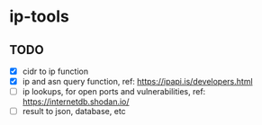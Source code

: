 # ip-tools

## TODO

- [x] cidr to ip function
- [x] ip and asn query function, ref: https://ipapi.is/developers.html
- [ ] ip lookups, for open ports and vulnerabilities, ref: https://internetdb.shodan.io/
- [ ] result to json, database, etc
